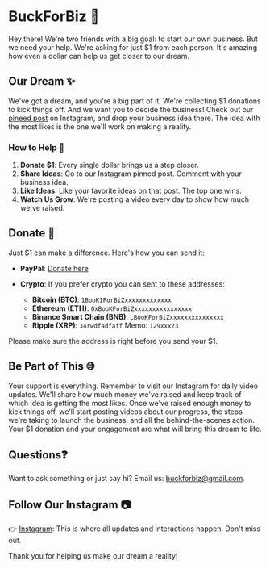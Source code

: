 # BuckForBiz 🚀

Hey there! We're two friends with a big goal: to start our own business. But we need your help. We're asking for just $1 from each person. It's amazing how even a dollar can help us get closer to our dream.

## Our Dream ✨

We've got a dream, and you're a big part of it. We're collecting $1 donations to kick things off. And we want you to decide the business! Check out our [pineed post](linktopost.instagram) on Instagram, and drop your business idea there. The idea with the most likes is the one we'll work on making a reality.

### How to Help 🤝

1. **Donate $1**: Every single dollar brings us a step closer.
2. **Share Ideas**: Go to our Instagram pinned post. Comment with your business idea.
3. **Like Ideas**: Like your favorite ideas on that post. The top one wins.
4. **Watch Us Grow**: We're posting a video every day to show how much we've raised.

## Donate 💸

Just $1 can make a difference. Here's how you can send it:

- **PayPal**: [Donate here](paypal.me/buckforbiz)

- **Crypto**: If you prefer crypto you can sent to these addresses:

  - **Bitcoin (BTC)**: `1BooK1ForBiZxxxxxxxxxxxxx`
  - **Ethereum (ETH)**: `0xBooKForBiZxxxxxxxxxxxxxxxx`
  - **Binance Smart Chain (BNB)**: `LBooKForBiZxxxxxxxxxxxxxxx`
  - **Ripple (XRP)**: `34rwdfadfaff` Memo: `129xxx23`

Please make sure the address is right before you send your $1.

## Be Part of This 🌐

Your support is everything. Remember to visit our Instagram for daily video updates. We'll share how much money we've raised and keep track of which idea is getting the most likes.
Once we've raised enough money to kick things off, we'll start posting videos about our progress, the steps we're taking to launch the business, and all the behind-the-scenes action. 
Your $1 donation and your engagement are what will bring this dream to life.

## Questions❓

Want to ask something or just say hi? Email us: [buckforbiz@gmail.com](mailto:buckforbiz@gmail.com).

## Follow Our Instagram 📷

👉 [Instagram](https://www.instagram.com/buckforbiz/): This is where all updates and interactions happen. Don't miss out.

Thank you for helping us make our dream a reality!
